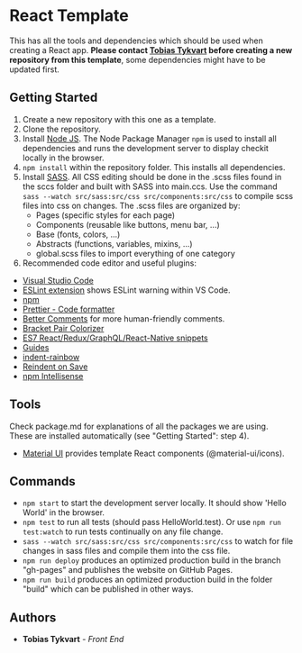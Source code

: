 # React Template

This has all the tools and dependencies which should be used when creating a React app.
**Please contact [Tobias Tykvart](https://github.com/tobiastykvart) before creating a new repository from this template**, some dependencies might have to be updated first.

## Getting Started

1. Create a new repository with this one as a template.
2. Clone the repository.
3. Install [Node JS](https://nodejs.org/en/about/). The Node Package Manager `npm` is used to install all dependencies and runs the development server to display checkit locally in the browser.
4. `npm install` within the repository folder. This installs all dependencies.
5. Install [SASS](https://sass-lang.com/). All CSS editing should be done in the .scss files found in the sccs folder and built with SASS into main.ccs. Use the command `sass --watch src/sass:src/css src/components:src/css` to compile scss files into css on changes. The .scss files are organized by:
   - Pages (specific styles for each page)
   - Components (reusable like buttons, menu bar, ...)
   - Base (fonts, colors, ...)
   - Abstracts (functions, variables, mixins, ...)
   - global.scss files to import everything of one category
6. Recommended code editor and useful plugins:

- [Visual Studio Code](https://code.visualstudio.com/)
- [ESLint extension](https://marketplace.visualstudio.com/items?itemName=dbaeumer.vscode-eslint) shows ESLint warning within VS Code.
- [npm](https://marketplace.visualstudio.com/items?itemName=eg2.vscode-npm-script)
- [Prettier - Code formatter](https://marketplace.visualstudio.com/items?itemName=esbenp.prettier-vscode)
- [Better Comments](https://marketplace.visualstudio.com/items?itemName=aaron-bond.better-comments) for more human-friendly comments.
- [Bracket Pair Colorizer](https://marketplace.visualstudio.com/items?itemName=CoenraadS.bracket-pair-colorizer)
- [ES7 React/Redux/GraphQL/React-Native snippets](https://marketplace.visualstudio.com/items?itemName=dsznajder.es7-react-js-snippets)
- [Guides](https://marketplace.visualstudio.com/items?itemName=spywhere.guides)
- [indent-rainbow](https://marketplace.visualstudio.com/items?itemName=oderwat.indent-rainbow)
- [Reindent on Save](https://marketplace.visualstudio.com/items?itemName=adadevelopersacademy.reindent-on-save)
- [npm Intellisense](https://marketplace.visualstudio.com/items?itemName=christian-kohler.npm-intellisense])

## Tools

Check package.md for explanations of all the packages we are using. These are installed automatically (see "Getting Started": step 4).

- [Material UI](https://material-ui.com/) provides template React components (@material-ui/icons).

## Commands

- `npm start` to start the development server locally. It should show 'Hello World' in the browser.
- `npm test` to run all tests (should pass HelloWorld.test). Or use `npm run test:watch` to run tests continually on any file change.
- `sass --watch src/sass:src/css src/components:src/css` to watch for file changes in sass files and compile them into the css file.
- `npm run deploy` produces an optimized production build in the branch "gh-pages" and publishes the website on GitHub Pages.
- `npm run build` produces an optimized production build in the folder "build" which can be published in other ways.

## Authors

- **Tobias Tykvart** - _Front End_
